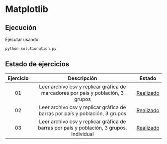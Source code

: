 # Matplotlib

## Ejecución

Ejecutar usando:

```bash
python solutionution.py
```

## Estado de ejercicios

| Ejercicio |	Descripción	| Estado |
| :---: | :---: | :---: |
| 01 |	Leer archivo csv y replicar gráfica de marcadores por país y población, 3 grupos | [Realizado](https://github.com/gtzambranop/scripts/blob/develop/matplotlib/q01/solution.py)  |
|02	|Leer archivo csv y replicar gráfica de barras por país y población, 3 grupos	| [Realizado](https://github.com/gtzambranop/scripts/blob/develop/matplotlib/q02/solution.py) |
|03	|Leer archivo csv y replicar gráfica de barras por país y población, 3 grupos. Individual	| [Realizado](https://github.com/gtzambranop/scripts/blob/develop/matplotlib/q03/solution.py) |